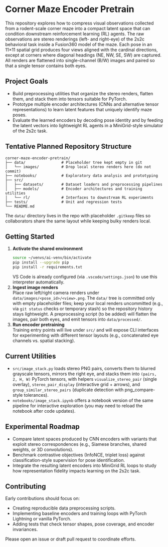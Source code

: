 # Corner Maze Encoder Pretrain

This repository explores how to compress visual observations collected from a rodent-scale corner maze into a compact latent space that can condition downstream reinforcement learning (RL) agents. The raw observations are stereo renderings (left- and right-eye) of the 2s2c behavioral task inside a Fusion360 model of the maze. Each pose in an 11×11 spatial grid produces four views aligned with the cardinal directions, except at corners where diagonal headings (NE, NW, SE, SW) are captured. All renders are flattened into single-channel (B/W) images and paired so that a single tensor contains both eyes.

## Project Goals
- Build preprocessing utilities that organize the stereo renders, flatten them, and stack them into tensors suitable for PyTorch.
- Prototype multiple encoder architectures (CNNs and alternative tensor representations) to learn latent features that uniquely identify maze poses.
- Evaluate the learned encoders by decoding pose identity and by feeding the latent vectors into lightweight RL agents in a MiniGrid-style simulator of the 2s2c task.

## Tentative Planned Repository Structure
```
corner-maze-encoder-pretrain/
├── data/                # Placeholder tree kept empty in git
│   └── images/          # Drop local stereo renders here (do not commit)
├── notebooks/           # Exploratory data analysis and prototyping
├── src/
│   ├── datasets/        # Dataset loaders and preprocessing pipelines
│   ├── models/          # Encoder architectures and training utilities
│   └── rl/              # Interfaces to downstream RL experiments
├── tests/               # Unit and regression tests
└── README.md
```
The `data/` directory lives in the repo with placeholder `.gitkeep` files so collaborators share the same layout while keeping bulky renders local.

## Getting Started
1. **Activate the shared environment**
   ```bash
   source ~/venvs/ai-venv/bin/activate
   pip install --upgrade pip
   pip install -r requirements.txt
   ```
   VS Code is already configured (via `.vscode/settings.json`) to use this interpreter automatically.
2. **Ingest image renders**  
   Place raw left/right camera renders under `data/images/<pose_id>/<view>.png`. The `data/` tree is committed only with empty placeholder files; keep your local renders uncommitted (e.g., via `git status` checks or temporary stash) so the repository history stays lightweight. A preprocessing script (to be added) will flatten the images, pair both eyes, and emit tensors into `data/processed/`.
3. **Run encoder pretraining**  
   Training entry points will live under `src/` and will expose CLI interfaces for experimenting with different tensor layouts (e.g., concatenated eye channels vs. spatial stacking).

## Current Utilities
- `src/image_stack.py` loads stereo PNG pairs, converts them to blurred grayscale tensors, mirrors the right eye, and stacks them into `(pairs, 2, H, W)` PyTorch tensors, with helpers `visualize_stereo_pair` (single overlay), `stereo_pair_display` (interactive grid + arrows), and `group_similar_stereo_pairs` (duplicate detection with png_compare-style tolerances).
- `notebooks/image_stack.ipynb` offers a notebook version of the same pipeline for interactive exploration (you may need to reload the notebook after code updates).

## Experimental Roadmap
- Compare latent spaces produced by CNN encoders with variants that exploit stereo correspondences (e.g., Siamese branches, shared weights, or 3D convolutions).
- Benchmark contrastive objectives (InfoNCE, triplet loss) against classification-style supervision for pose identification.
- Integrate the resulting latent encoders into MiniGrid RL loops to study how representation fidelity impacts learning on the 2s2c task.

## Contributing
Early contributions should focus on:
- Creating reproducible data preprocessing scripts.
- Implementing baseline encoders and training loops with PyTorch Lightning or vanilla PyTorch.
- Adding tests that check tensor shapes, pose coverage, and encoder invariances.

Please open an issue or draft pull request to coordinate efforts.
